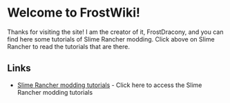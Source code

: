 # Welcome to FrostWiki!
Thanks for visiting the site! I am the creator of it, FrostDracony, and you can find here some tutorials of Slime Rancher modding. Click above on Slime Rancher to read the tutorials that are there.

## Links
* [Slime Rancher modding tutorials](./SlimeRancher/introduction/) - Click here to access the Slime Rancher modding tutorials
